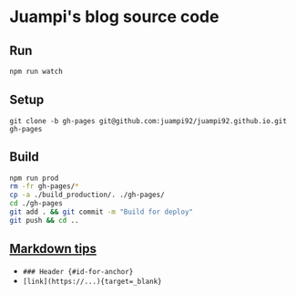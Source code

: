 # Juampi's blog source code

## Run

```bash
npm run watch
```

## Setup

```
git clone -b gh-pages git@github.com:juampi92/juampi92.github.io.git gh-pages
```

## Build


```bash
npm run prod
rm -fr gh-pages/*
cp -a ./build_production/. ./gh-pages/
cd ./gh-pages
git add . && git commit -m "Build for deploy"
git push && cd ..
```

## [Markdown tips](https://michelf.ca/projects/php-markdown/extra/)

- `### Header {#id-for-anchor}`
- `[link](https://...){target=_blank}`
